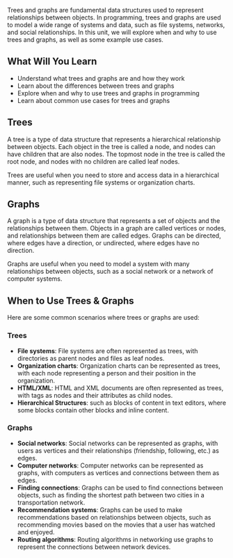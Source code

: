 Trees and graphs are fundamental data structures used to represent relationships between objects. In programming, trees and graphs are used to model a wide range of systems and data, such as file systems, networks, and social relationships. In this unit, we will explore when and why to use trees and graphs, as well as some example use cases.

## What Will You Learn

- Understand what trees and graphs are and how they work
- Learn about the differences between trees and graphs
- Explore when and why to use trees and graphs in programming
- Learn about common use cases for trees and graphs

## Trees

A tree is a type of data structure that represents a hierarchical relationship between objects. Each object in the tree is called a node, and nodes can have children that are also nodes. The topmost node in the tree is called the root node, and nodes with no children are called leaf nodes.

Trees are useful when you need to store and access data in a hierarchical manner, such as representing file systems or organization charts.

## Graphs

A graph is a type of data structure that represents a set of objects and the relationships between them. Objects in a graph are called vertices or nodes, and relationships between them are called edges. Graphs can be directed, where edges have a direction, or undirected, where edges have no direction.

Graphs are useful when you need to model a system with many relationships between objects, such as a social network or a network of computer systems.

## When to Use Trees & Graphs

Here are some common scenarios where trees or graphs are used:

### Trees

- **File systems**: File systems are often represented as trees, with directories as parent nodes and files as leaf nodes.
- **Organization charts**: Organization charts can be represented as trees, with each node representing a person and their position in the organization.
- **HTML/XML**: HTML and XML documents are often represented as trees, with tags as nodes and their attributes as child nodes.
- **Hierarchical Structures**: such as blocks of content in text editors, where some blocks contain other blocks and inline content.

### Graphs

- **Social networks**: Social networks can be represented as graphs, with users as vertices and their relationships (friendship, following, etc.) as edges.
- **Computer networks**: Computer networks can be represented as graphs, with computers as vertices and connections between them as edges.
- **Finding connections**: Graphs can be used to find connections between objects, such as finding the shortest path between two cities in a transportation network.
- **Recommendation systems**: Graphs can be used to make recommendations based on relationships between objects, such as recommending movies based on the movies that a user has watched and enjoyed.
- **Routing algorithms**: Routing algorithms in networking use graphs to represent the connections between network devices.